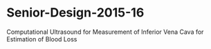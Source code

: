 # Senior-Design-2015-16
Computational Ultrasound for Measurement of Inferior Vena Cava for Estimation of Blood Loss
